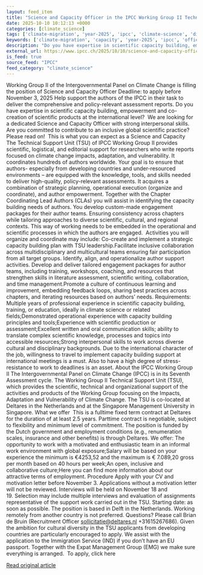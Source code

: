 ```yaml
---
layout: feed_item
title: "Science and Capacity Officer in the IPCC Working Group II Technical Support Unit"
date: 2025-10-10 10:12:13 +0000
categories: [climate_science]
tags: ['climate-migration', 'year-2025', 'ipcc', 'climate-science', 'displacement', 'insurance', 'climate-risk']
keywords: ['climate-migration', 'capacity', 'year-2025', 'ipcc', 'officer', 'climate-science', 'displacement', 'science']
description: "Do you have expertise in scientific capacity building, empowerment and co-creation of scientific products at the international level"
external_url: https://www.ipcc.ch/2025/10/10/science-and-capacity-officer-wg2-tsu/
is_feed: true
source_feed: "IPCC"
feed_category: "climate_science"
---
```


Working Group II of the Intergovernmental Panel on Climate Change is filling the position of Science and Capacity Officer Deadline: to apply before November 3, 2025 Help support the authors of the IPCC in their task to deliver the comprehensive and policy-relevant assessment reports. Do you have expertise in scientific capacity building, empowerment and co-creation of scientific products at the international level?&nbsp; We are looking for a dedicated Science and Capacity Officer with strong interpersonal skills. Are you committed to contribute to an inclusive global scientific practice? Please read on!&nbsp; This is what you can expect as a Science and Capacity&nbsp; The Technical Support Unit (TSU) of IPCC Working Group II provides scientific, logistical, and editorial support for researchers who write reports focused on climate change impacts, adaptation, and vulnerability. It coordinates hundreds of authors worldwide. Your goal is to ensure that authors- especially from developing countries and under-resourced environments &#8211; are equipped with the knowledge, tools, and skills needed to deliver high-quality, policy-relevant assessments. It acquires a combination of strategic planning, operational execution (organize and coordinate), and author empowerment. Together with the Chapter Coordinating Lead Authors (CLAs) you will assist in identifying the capacity building needs of authors. You develop custom-made engagement packages for their author teams. Ensuring consistency across chapters while tailoring approaches to diverse scientific, cultural, and regional contexts. This way of working needs to be embedded in the operational and scientific processes in which the authors are engaged.&nbsp; Activities you will organize and coordinate may include: Co-create and implement a strategic capacity building plan with TSU leadership.Facilitate inclusive collaboration across multidisciplinary and multicultural teams ensuring fair participation from all target groups.&nbsp;Identify, align, and operationalize author support activities.&nbsp;Develop and deliver tailored engagement packages for author teams, including training, workshops, coaching, and resources that strengthen skills in literature assessment, scientific writing, collaboration, and time management.Promote a culture of continuous learning and improvement, embedding feedback loops, sharing best practices across chapters, and iterating resources based on authors’ needs. Requirements: Multiple years of professional experience in&nbsp;scientific capacity building, training, or education, ideally in climate science or related fields;Demonstrated&nbsp;operational experience&nbsp;with capacity building principles and tools;Experience with scientific production&nbsp;or assessment;Excellent written and oral&nbsp;communication skills; ability to translate complex scientific knowledge, processes and topics into accessible resources;Strong&nbsp;interpersonal skills&nbsp;to work across diverse cultural and disciplinary backgrounds. Due to the international character of the job, willingness to travel to implement capacity building support at international meetings is a must. Also to have a high degree of stress-resistance to work to deadlines is an asset. About the IPCC Working Group II The Intergovernmental Panel on Climate Change (IPCC) is in its Seventh Assessment cycle. The Working Group II Technical Support Unit (TSU), which provides the scientific, technical and organizational support of the activities and products of the Working Group focusing on the Impacts, Adaptation and Vulnerability of Climate Change. The TSU is co-located at Deltares in the Netherlands and at the Singapore Management University in Singapore. What we offer&nbsp; This is a fulltime fixed term contract at Deltares for the duration of at least 2.5 years. Parttime contract is negotiable, subject to flexibility and minimum level of commitment. The position is funded by the Dutch government and employment conditions (e.g., renumeration scales, insurance and other benefits) is through Deltares. We offer: The opportunity to work with a motivated and enthusiastic team in an informal work environment with global exposure;Salary will be based on your experience the minimum is €4253,52 and the maximum is € 7.089,20 gross per month based on 40 hours per week;An open, inclusive and collaborative culture;Here&nbsp;you can find more information about our attractive terms of employment. Procedure Apply with your CV and motivation letter before November 3. Applications without a motivation letter will not be reviewed. Interviews will be held on&nbsp;November 18 and 19.&nbsp;Selection may include multiple interviews and evaluation of assignments representative of the support work carried out in the TSU. Starting date: as soon as possible. The position is based in Delft in the Netherlands. Working remotely from another country is not preferred. Questions? Please call Brian de Bruin (Recruitment Officer&nbsp;sollicitatie@deltares.nl&nbsp;+31615267686). Given the ambition for cultural diversity in the TSU applicants from developing countries are particularly encouraged to apply.&nbsp;We assist with the application to the Immigration Service (IND) if you don’t have an EU passport. Together with the Expat Management Group (EMG)&nbsp;we make sure everything is arranged.&nbsp; To apply, click here

[Read original article](https://www.ipcc.ch/2025/10/10/science-and-capacity-officer-wg2-tsu/)
